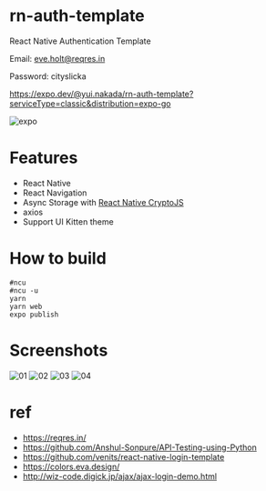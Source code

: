 # rn-auth-template

React Native Authentication Template

Email: eve.holt@reqres.in

Password: cityslicka

https://expo.dev/@yui.nakada/rn-auth-template?serviceType=classic&distribution=expo-go

![expo](./expo-go.svg)

# Features

* React Native
* React Navigation
* Async Storage with [React Native CryptoJS](https://github.com/imchintan/react-native-crypto-js)
* axios
* Support UI Kitten theme

# How to build

```
#ncu
#ncu -u
yarn
yarn web
expo publish
```

# Screenshots

![01](./screenshots/01.png)
![02](./screenshots/02.png)
![03](./screenshots/03.png)
![04](./screenshots/04.png)


# ref

* https://reqres.in/
* https://github.com/Anshul-Sonpure/API-Testing-using-Python
* https://github.com/venits/react-native-login-template
* https://colors.eva.design/
* http://wiz-code.digick.jp/ajax/ajax-login-demo.html

